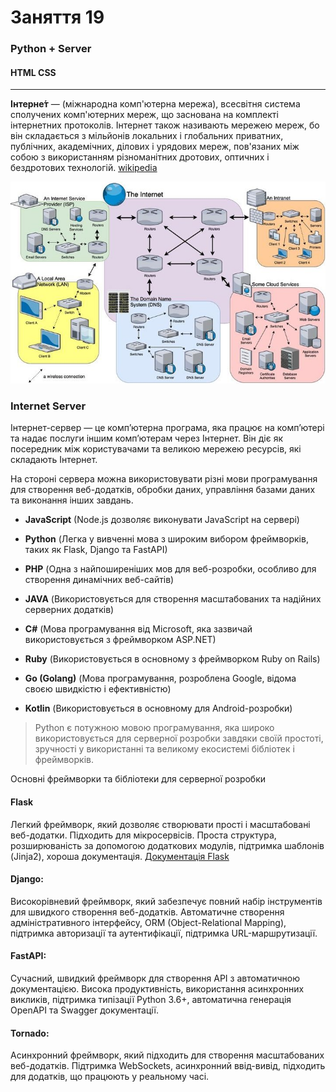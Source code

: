 # Заняття 19

### Python + Server 

#### HTML CSS

---

__Інтерне́т__ — (міжнародна комп'ютерна мережа), 
всесвітня система сполучених комп'ютерних мереж, 
що заснована на комплекті інтернетних протоколів. 
Інтернет також називають мережею мереж, бо він 
складається з мільйонів локальних і глобальних 
приватних, публічних, академічних, ділових 
і урядових мереж, пов'язаних між собою з 
використанням різноманітних дротових, оптичних 
і бездротових технологій.
[wikipedia](https://uk.wikipedia.org/wiki/Інтернет)


![colored-text-in-python](help-image/internet_info.jpg)

### Internet Server

Інтернет-сервер — це комп’ютерна програма, яка працює 
на комп’ютері та надає послуги іншим комп’ютерам 
через Інтернет. Він діє як посередник між користувачами 
та великою мережею ресурсів, які складають Інтернет.


На стороні сервера можна використовувати різні мови 
програмування для створення веб-додатків, обробки даних, 
управління базами даних та виконання інших завдань. 

- __JavaScript__ (Node.js дозволяє виконувати JavaScript на сервері) 

- __Python__ (Легка у вивченні мова з широким вибором фреймворків, таких як Flask, Django та FastAPI)

- __PHP__ (Одна з найпоширеніших мов для веб-розробки, особливо для створення динамічних веб-сайтів) 

- __JAVA__ (Використовується для створення масштабованих та надійних серверних додатків)

- __C#__ (Мова програмування від Microsoft, яка зазвичай використовується з фреймворком ASP.NET)

- __Ruby__ (Використовується в основному з фреймворком Ruby on Rails)

- __Go (Golang)__ (Мова програмування, розроблена Google, відома своєю швидкістю і ефективністю)

- __Kotlin__ (Використовується в основному для Android-розробки)


> Python є потужною мовою програмування, яка широко 
> використовується для серверної розробки завдяки своїй 
> простоті, зручності у використанні та великому екосистемі 
> бібліотек і фреймворків.


Основні фреймворки та бібліотеки для серверної розробки

#### Flask

Легкий фреймворк, який дозволяє створювати прості і масштабовані 
веб-додатки. Підходить для мікросервісів.
Проста структура, розширюваність за допомогою додаткових 
модулів, підтримка шаблонів (Jinja2), хороша документація.
[Документація Flask](https://flask.palletsprojects.com/en/3.0.x/)


#### Django:

Високорівневий фреймворк, який забезпечує повний набір 
інструментів для швидкого створення веб-додатків.
Автоматичне створення адміністративного інтерфейсу, 
ORM (Object-Relational Mapping), підтримка авторизації 
та аутентифікації, підтримка URL-маршрутизації.


#### FastAPI:

Сучасний, швидкий фреймворк для створення API з автоматичною документацією.
Висока продуктивність, використання асинхронних викликів, 
підтримка типізації Python 3.6+, автоматична генерація OpenAPI 
та Swagger документації.


#### Tornado:

Асинхронний фреймворк, який підходить для створення масштабованих веб-додатків.
Підтримка WebSockets, асинхронний ввід-вивід, підходить для додатків, 
що працюють у реальному часі.





